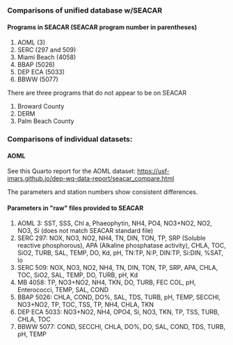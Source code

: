 ### Comparisons of unified database w/SEACAR

#### Programs in SEACAR (SEACAR program number in parentheses)
1. AOML (3)
2. SERC (297 and 509)
3. Miami Beach (4058)
4. BBAP (5026)
5. DEP ECA (5033)
6. BBWW (5077)

There are three programs that do not appear to be on SEACAR
1. Broward County
2. DERM
3. Palm Beach County

### Comparisons of individual datasets:
#### AOML
See this Quarto report for the AOML dataset:
https://usf-imars.github.io/dep-wq-data-report/seacar_compare.html

The parameters and station numbers show consistent differences. 



#### Parameters in "raw" files provided to SEACAR
1. AOML 3: SST, SSS, Chl a, Phaeophytin, NH4, PO4, NO3+NO2, NO2, NO3, Si (does not match SEACAR standard file)
2. SERC 297: NOX, NO3, NO2, NH4, TN, DIN, TON, TP, SRP (Soluble reactive phosphorous), APA (Alkaline phosphatase activity), CHLA, TOC, SiO2, TURB, SAL, TEMP, DO, Kd, pH, TN:TP, N:P, DIN:TP, Si:DIN, %SAT, lo
3. SERC 509: NOX, NO3, NO2, NH4, TN, DIN, TON, TP, SRP, APA, CHLA, TOC, SiO2, SAL, TEMP, DO, TURB, pH, Kd
4. MB 4058: TP, NO3+NO2, NH4, TKN, DO, TURB, FEC COL, pH, Enterococci, TEMP, SAL, COND 
5. BBAP 5026: CHLA, COND, DO%, SAL, TDS, TURB, pH, TEMP, SECCHI, NO3+NO2, TP, TOC, TSS, TP, NH4, CHLA, TKN
6. DEP ECA 5033: NO3+NO2, NH4, OPO4, Si, NO3, TKN, TP, TSS, TURB, CHLA, TOC
7. BBWW 5077: COND, SECCHI, CHLA, DO%, DO, SAL, COND, TDS, TURB, pH, TEMP
  

